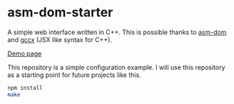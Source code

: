 # asm-dom-starter

A simple web interface written in C++.
This is possible thanks to [asm-dom](https://github.com/mbasso/asm-dom) and 
[gccx](https://github.com/mbasso/gccx) (JSX like syntax for C++).

[Demo page](http://arthursonzogni.github.io/asm-dom-starter/)

This repository is a simple configuration example. I will use this repository
as a starting point for future projects like this.

```bash
npm install
make
```
